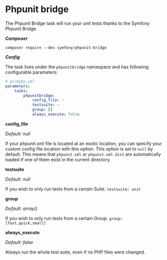 # Phpunit bridge

The Phpunit Bridge task will run your unit tests thanks to the Symfony Phpunit Bridge.

***Composer***

```
composer require --dev symfony/phpunit-bridge
```

***Config***

The task lives under the `phpunitbridge` namespace and has following configurable parameters:

```yaml
# grumphp.yml
parameters:
    tasks:
        phpunitbridge:
            config_file: ~
            testsuite: ~
            group: []
            always_execute: false
```

**config_file**

*Default: null*

If your phpunit.xml file is located at an exotic location, you can specify your custom config file location with this option.
This option is set to `null` by default.
This means that `phpunit.xml` or `phpunit.xml.dist` are automatically loaded if one of them exist in the current directory.


**testsuite**

*Default: null*

If you wish to only run tests from a certain Suite.
`testsuite: unit`


**group**

*Default: array()*

If you wish to only run tests from a certain Group.
`group: [fast,quick,small]`


**always_execute**

*Default: false*

Always run the whole test suite, even if no PHP files were changed.

